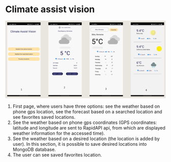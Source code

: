 # Climate assist vision
![image](/images/climate-assis-func.png?raw=true)

1. First page, where users have three options: see the weather based on phone gps location, see the forecast based on a searched location and see favorites saved locations.
2. See the weather based on phone gps coordinates (GPS coordinates: latitude and longitude are sent to RapidAPI api, from which are displayed weather information for the accessed time).
3. See the weather based on a desired location (the location is added by user). In this section, it is possible to save desired locations into MongoDB database.
4. The user can see saved favorites location.
